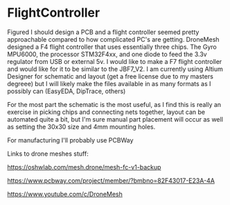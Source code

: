 # FlightController

Figured I should design a PCB and a flight controller seemed pretty approachable compared to how complicated PC's are getting. DroneMesh designed a F4 flight controller that uses essentially three chips. The Gyro MPU6000, the processor STM32F4xx, and one diode to feed the 3.3v regulator from USB or external 5v. I would like to make a F7 flight controller and would like for it to be similar to the JBF7_V2. I am currently using Altium Designer for schematic and layout (get a free license due to my masters degreee) but I will likely make the files available in as many formats as I possibly can (EasyEDA, DipTrace, others)

For the most part the schematic is the most useful, as I find this is really an exercise in picking chips and connecting nets together, layout can be automated quite a bit, but I'm sure manual part placement will occur as well as setting the 30x30 size and 4mm mounting holes.

For manufacturing I'll probably use PCBWay


Links to drone meshes stuff:

https://oshwlab.com/mesh.drone/mesh-fc-v1-backup

https://www.pcbway.com/project/member/?bmbno=82F43017-E23A-4A

https://www.youtube.com/c/DroneMesh


